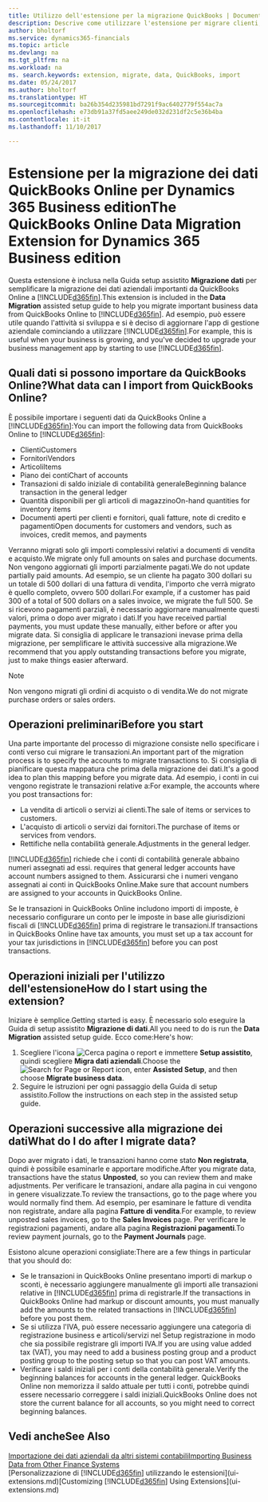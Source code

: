 ```yaml
---
title: Utilizzo dell'estensione per la migrazione QuickBooks | Documenti Microsoft
description: Descrive come utilizzare l'estensione per migrare clienti, fornitori, articoli e conti da QuickBooks Online a Dynamics 365.
author: bholtorf
ms.service: dynamics365-financials
ms.topic: article
ms.devlang: na
ms.tgt_pltfrm: na
ms.workload: na
ms. search.keywords: extension, migrate, data, QuickBooks, import
ms.date: 05/24/2017
ms.author: bholtorf
ms.translationtype: HT
ms.sourcegitcommit: ba26b354d235981bd7291f9ac6402779f554ac7a
ms.openlocfilehash: e73db91a37fd5aee249de032d231df2c5e36b4ba
ms.contentlocale: it-it
ms.lasthandoff: 11/10/2017

---
```


# <a name="the-quickbooks-online-data-migration-extension-for-dynamics-365-business-edition"></a><span data-ttu-id="dcf3e-103">Estensione per la migrazione dei dati QuickBooks Online per Dynamics 365 Business edition</span><span class="sxs-lookup"><span data-stu-id="dcf3e-103">The QuickBooks Online Data Migration Extension for Dynamics 365 Business edition</span></span>
<span data-ttu-id="dcf3e-104">Questa estensione è inclusa nella Guida setup assistito **Migrazione dati** per semplificare la migrazione dei dati aziendali importanti da QuickBooks Online a [!INCLUDE[d365fin](includes/d365fin_md.md)].</span><span class="sxs-lookup"><span data-stu-id="dcf3e-104">This extension is included in the **Data Migration** assisted setup guide to help you migrate important business data from QuickBooks Online to [!INCLUDE[d365fin](includes/d365fin_md.md)].</span></span> <span data-ttu-id="dcf3e-105">Ad esempio, può essere utile quando l'attività si sviluppa e si è deciso di aggiornare l'app di gestione aziendale cominciando a utilizzare [!INCLUDE[d365fin](includes/d365fin_md.md)].</span><span class="sxs-lookup"><span data-stu-id="dcf3e-105">For example, this is useful when your business is growing, and you've decided to upgrade your business management app by starting to use [!INCLUDE[d365fin](includes/d365fin_md.md)].</span></span>

## <a name="what-data-can-i-import-from-quickbooks-online"></a><span data-ttu-id="dcf3e-106">Quali dati si possono importare da QuickBooks Online?</span><span class="sxs-lookup"><span data-stu-id="dcf3e-106">What data can I import from QuickBooks Online?</span></span>
<span data-ttu-id="dcf3e-107">È possibile importare i seguenti dati da QuickBooks Online a [!INCLUDE[d365fin](includes/d365fin_md.md)]:</span><span class="sxs-lookup"><span data-stu-id="dcf3e-107">You can import the following data from QuickBooks Online to [!INCLUDE[d365fin](includes/d365fin_md.md)]:</span></span>  

* <span data-ttu-id="dcf3e-108">Clienti</span><span class="sxs-lookup"><span data-stu-id="dcf3e-108">Customers</span></span>
* <span data-ttu-id="dcf3e-109">Fornitori</span><span class="sxs-lookup"><span data-stu-id="dcf3e-109">Vendors</span></span>
* <span data-ttu-id="dcf3e-110">Articoli</span><span class="sxs-lookup"><span data-stu-id="dcf3e-110">Items</span></span>
* <span data-ttu-id="dcf3e-111">Piano dei conti</span><span class="sxs-lookup"><span data-stu-id="dcf3e-111">Chart of accounts</span></span>
* <span data-ttu-id="dcf3e-112">Transazioni di saldo iniziale di contabilità generale</span><span class="sxs-lookup"><span data-stu-id="dcf3e-112">Beginning balance transaction in the general ledger</span></span>
* <span data-ttu-id="dcf3e-113">Quantità disponibili per gli articoli di magazzino</span><span class="sxs-lookup"><span data-stu-id="dcf3e-113">On-hand quantities for inventory items</span></span>
* <span data-ttu-id="dcf3e-114">Documenti aperti per clienti e fornitori, quali fatture, note di credito e pagamenti</span><span class="sxs-lookup"><span data-stu-id="dcf3e-114">Open documents for customers and vendors, such as invoices, credit memos, and payments</span></span>

<span data-ttu-id="dcf3e-115">Verranno migrati solo gli importi complessivi relativi a documenti di vendita e acquisto.</span><span class="sxs-lookup"><span data-stu-id="dcf3e-115">We migrate only full amounts on sales and purchase documents.</span></span> <span data-ttu-id="dcf3e-116">Non vengono aggiornati gli importi parzialmente pagati.</span><span class="sxs-lookup"><span data-stu-id="dcf3e-116">We do not update partially paid amounts.</span></span> <span data-ttu-id="dcf3e-117">Ad esempio, se un cliente ha pagato 300 dollari su un totale di 500 dollari di una fattura di vendita, l'importo che verrà migrato è quello completo, ovvero 500 dollari.</span><span class="sxs-lookup"><span data-stu-id="dcf3e-117">For example, if a customer has paid 300 of a total of 500 dollars on a sales invoice, we migrate the full 500.</span></span> <span data-ttu-id="dcf3e-118">Se si ricevono pagamenti parziali, è necessario aggiornare manualmente questi valori, prima o dopo aver migrato i dati.</span><span class="sxs-lookup"><span data-stu-id="dcf3e-118">If you have received partial payments, you must update these manually, either before or after you migrate data.</span></span> <span data-ttu-id="dcf3e-119">Si consiglia di applicare le transazioni inevase prima della migrazione, per semplificare le attività successive alla migrazione.</span><span class="sxs-lookup"><span data-stu-id="dcf3e-119">We recommend that you apply outstanding transactions before you migrate, just to make things easier afterward.</span></span>

> [!NOTE]  
>   <span data-ttu-id="dcf3e-120">Non vengono migrati gli ordini di acquisto o di vendita.</span><span class="sxs-lookup"><span data-stu-id="dcf3e-120">We do not migrate purchase orders or sales orders.</span></span>

## <a name="before-you-start"></a><span data-ttu-id="dcf3e-121">Operazioni preliminari</span><span class="sxs-lookup"><span data-stu-id="dcf3e-121">Before you start</span></span>
<span data-ttu-id="dcf3e-122">Una parte importante del processo di migrazione consiste nello specificare i conti verso cui migrare le transazioni.</span><span class="sxs-lookup"><span data-stu-id="dcf3e-122">An important part of the migration process is to specify the accounts to migrate transactions to.</span></span> <span data-ttu-id="dcf3e-123">Si consiglia di pianificare questa mappatura che prima della migrazione dei dati.</span><span class="sxs-lookup"><span data-stu-id="dcf3e-123">It's a good idea to plan this mapping before you migrate data.</span></span> <span data-ttu-id="dcf3e-124">Ad esempio, i conti in cui vengono registrate le transazioni relative a:</span><span class="sxs-lookup"><span data-stu-id="dcf3e-124">For example, the accounts where you post transactions for:</span></span>  

* <span data-ttu-id="dcf3e-125">La vendita di articoli o servizi ai clienti.</span><span class="sxs-lookup"><span data-stu-id="dcf3e-125">The sale of items or services to customers.</span></span>
* <span data-ttu-id="dcf3e-126">L'acquisto di articoli o servizi dai fornitori.</span><span class="sxs-lookup"><span data-stu-id="dcf3e-126">The purchase of items or services from vendors.</span></span>  
* <span data-ttu-id="dcf3e-127">Rettifiche nella contabilità generale.</span><span class="sxs-lookup"><span data-stu-id="dcf3e-127">Adjustments in the general ledger.</span></span>  

[!INCLUDE[d365fin](includes/d365fin_md.md)]<span data-ttu-id="dcf3e-128"> richiede che i conti di contabilità generale abbaino numeri assegnati ad essi.</span><span class="sxs-lookup"><span data-stu-id="dcf3e-128"> requires that general ledger accounts have account numbers assigned to them.</span></span> <span data-ttu-id="dcf3e-129">Assicurarsi che i numeri vengano assegnati ai conti in QuickBooks Online.</span><span class="sxs-lookup"><span data-stu-id="dcf3e-129">Make sure that account numbers are assigned to your accounts in QuickBooks Online.</span></span>

<span data-ttu-id="dcf3e-130">Se le transazioni in QuickBooks Online includono importi di imposte, è necessario configurare un conto per le imposte in base alle giurisdizioni fiscali di [!INCLUDE[d365fin](includes/d365fin_md.md)] prima di registrare le transazioni.</span><span class="sxs-lookup"><span data-stu-id="dcf3e-130">If transactions in QuickBooks Online have tax amounts, you must set up a tax account for your tax jurisdictions in [!INCLUDE[d365fin](includes/d365fin_md.md)] before you can post transactions.</span></span>

## <a name="how-do-i-start-using-the-extension"></a><span data-ttu-id="dcf3e-131">Operazioni iniziali per l'utilizzo dell'estensione</span><span class="sxs-lookup"><span data-stu-id="dcf3e-131">How do I start using the extension?</span></span>
<span data-ttu-id="dcf3e-132">Iniziare è semplice.</span><span class="sxs-lookup"><span data-stu-id="dcf3e-132">Getting started is easy.</span></span> <span data-ttu-id="dcf3e-133">È necessario solo eseguire la Guida di setup assistito **Migrazione di dati**.</span><span class="sxs-lookup"><span data-stu-id="dcf3e-133">All you need to do is run the **Data Migration** assisted setup guide.</span></span> <span data-ttu-id="dcf3e-134">Ecco come:</span><span class="sxs-lookup"><span data-stu-id="dcf3e-134">Here's how:</span></span>

1. <span data-ttu-id="dcf3e-135">Scegliere l'icona ![Cerca pagina o report](media/ui-search/search_small.png "icona Cerca pagina o report") e immettere **Setup assistito**, quindi scegliere **Migra dati aziendali**.</span><span class="sxs-lookup"><span data-stu-id="dcf3e-135">Choose the ![Search for Page or Report](media/ui-search/search_small.png "Search for Page or Report icon") icon, enter **Assisted Setup**, and then choose **Migrate business data**.</span></span>
2. <span data-ttu-id="dcf3e-136">Seguire le istruzioni per ogni passaggio della Guida di setup assistito.</span><span class="sxs-lookup"><span data-stu-id="dcf3e-136">Follow the instructions on each step in the assisted setup guide.</span></span>

## <a name="what-do-i-do-after-i-migrate-data"></a><span data-ttu-id="dcf3e-137">Operazioni successive alla migrazione dei dati</span><span class="sxs-lookup"><span data-stu-id="dcf3e-137">What do I do after I migrate data?</span></span>
<span data-ttu-id="dcf3e-138">Dopo aver migrato i dati, le transazioni hanno come stato **Non registrata**, quindi è possibile esaminarle e apportare modifiche.</span><span class="sxs-lookup"><span data-stu-id="dcf3e-138">After you migrate data, transactions have the status **Unposted**, so you can review them and make adjustments.</span></span> <span data-ttu-id="dcf3e-139">Per verificare le transazioni, andare alla pagina in cui vengono in genere visualizzate.</span><span class="sxs-lookup"><span data-stu-id="dcf3e-139">To review the transactions, go to the page where you would normally find them.</span></span> <span data-ttu-id="dcf3e-140">Ad esempio, per esaminare le fatture di vendita non registrate, andare alla pagina **Fatture di vendita**.</span><span class="sxs-lookup"><span data-stu-id="dcf3e-140">For example, to review unposted sales invoices, go to the **Sales Invoices** page.</span></span> <span data-ttu-id="dcf3e-141">Per verificare le registrazioni pagamenti, andare alla pagina **Registrazioni pagamenti**.</span><span class="sxs-lookup"><span data-stu-id="dcf3e-141">To review payment journals, go to the **Payment Journals** page.</span></span>   

<span data-ttu-id="dcf3e-142">Esistono alcune operazioni consigliate:</span><span class="sxs-lookup"><span data-stu-id="dcf3e-142">There are a few things in particular that you should do:</span></span>

* <span data-ttu-id="dcf3e-143">Se le transazioni in QuickBooks Online presentano importi di markup o sconti, è necessario aggiungere manualmente gli importi alle transazioni relative in [!INCLUDE[d365fin](includes/d365fin_md.md)] prima di registrarle.</span><span class="sxs-lookup"><span data-stu-id="dcf3e-143">If the transactions in QuickBooks Online had markup or discount amounts, you must manually add the amounts to the related transactions in [!INCLUDE[d365fin](includes/d365fin_md.md)] before you post them.</span></span>
* <span data-ttu-id="dcf3e-144">Se si utilizza l'IVA, può essere necessario aggiungere una categoria di registrazione business e articoli/servizi nel Setup registrazione in modo che sia possibile registrare gli importi IVA.</span><span class="sxs-lookup"><span data-stu-id="dcf3e-144">If you are using value added tax (VAT), you may need to add a business posting group and a product posting group to the posting setup so that you can post VAT amounts.</span></span>
* <span data-ttu-id="dcf3e-145">Verificare i saldi iniziali per i conti della contabilità generale.</span><span class="sxs-lookup"><span data-stu-id="dcf3e-145">Verify the beginning balances for accounts in the general ledger.</span></span> <span data-ttu-id="dcf3e-146">QuickBooks Online non memorizza il saldo attuale per tutti i conti, potrebbe quindi essere necessario correggere i saldi iniziali.</span><span class="sxs-lookup"><span data-stu-id="dcf3e-146">QuickBooks Online does not store the current balance for all accounts, so you might need to correct beginning balances.</span></span>

## <a name="see-also"></a><span data-ttu-id="dcf3e-147">Vedi anche</span><span class="sxs-lookup"><span data-stu-id="dcf3e-147">See Also</span></span>
[<span data-ttu-id="dcf3e-148">Importazione dei dati aziendali da altri sistemi contabili</span><span class="sxs-lookup"><span data-stu-id="dcf3e-148">Importing Business Data from Other Finance Systems</span></span>](upload-data.md)  
<span data-ttu-id="dcf3e-149">[Personalizzazione di [!INCLUDE[d365fin](includes/d365fin_md.md)] utilizzando le estensioni](ui-extensions.md)</span><span class="sxs-lookup"><span data-stu-id="dcf3e-149">[Customizing [!INCLUDE[d365fin](includes/d365fin_md.md)] Using Extensions](ui-extensions.md)</span></span>  

